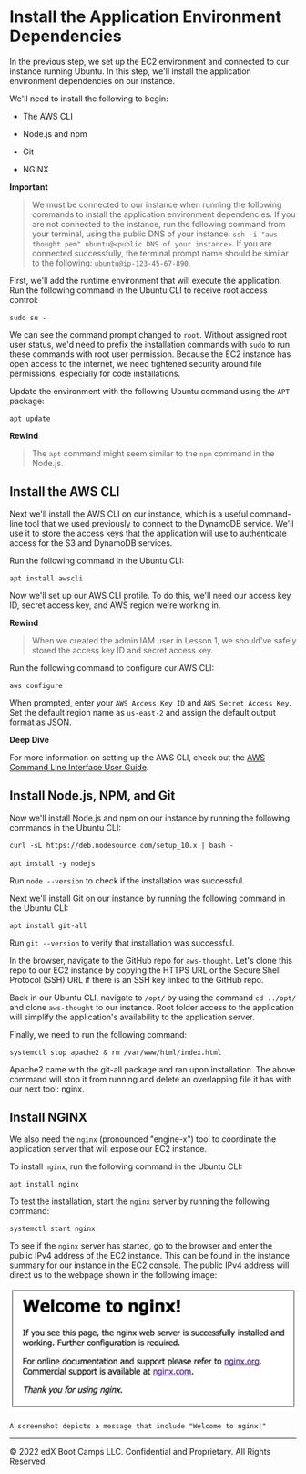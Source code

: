 # Install the Application Environment Dependencies

In the previous step, we set up the EC2 environment and connected to our instance running Ubuntu. In this step, we'll install the application environment dependencies on our instance.

We'll need to install the following to begin:

* The AWS CLI

* Node.js and npm

* Git

* NGINX

**Important**

> We must be connected to our instance when running the following commands to install the application environment dependencies. If you are not connected to the instance, run the following command from your terminal, using the public DNS of your instance: `ssh -i "aws-thought.pem" ubuntu@<public DNS of your instance>`. If you are connected successfully, the terminal prompt name should be similar to the following: `ubuntu@ip-123-45-67-890`.

First, we'll add the runtime environment that will execute the application. Run the following command in the Ubuntu CLI to receive root access control:

```console
sudo su -
```

We can see the command prompt changed to `root`. Without assigned root user status, we'd need to prefix the installation commands with `sudo` to run these commands with root user permission. Because the EC2 instance has open access to the internet, we need tightened security around file permissions, especially for code installations.

Update the environment with the following Ubuntu command using the `APT` package:

```console
apt update
```

**Rewind**

> The `apt` command might seem similar to the `npm` command in the Node.js.

## Install the AWS CLI

Next we'll install the AWS CLI on our instance, which is a useful command-line tool that we used previously to connect to the DynamoDB service. We'll use it to store the access keys that the application will use to authenticate access for the S3 and DynamoDB services.

Run the following command in the Ubuntu CLI:

```console
apt install awscli
```

Now we'll set up our AWS CLI profile. To do this, we'll need our access key ID, secret access key, and AWS region we're working in.

**Rewind**

> When we created the admin IAM user in Lesson 1, we should've safely stored the access key ID and secret access key.

Run the following command to configure our AWS CLI:

```console
aws configure
```

When prompted, enter your `AWS Access Key ID` and `AWS Secret Access Key`. Set the default region name as `us-east-2` and assign the default output format as JSON.

**Deep Dive**

For more information on setting up the AWS CLI, check out the [AWS Command Line Interface User Guide](https://docs.aws.amazon.com/cli/latest/userguide/cli-configure-quickstart.html).

## Install Node.js, NPM, and Git

Now we'll install Node.js and npm on our instance by running the following commands in the Ubuntu CLI:

```console
curl -sL https://deb.nodesource.com/setup_10.x | bash -

apt install -y nodejs
```

Run `node --version` to check if the installation was successful.

Next we'll install Git on our instance by running the following command in the Ubuntu CLI:

```console
apt install git-all
```

Run `git --version` to verify that installation was successful.

In the browser, navigate to the GitHub repo for `aws-thought`. Let's clone this repo to our EC2 instance by copying the HTTPS URL or the Secure Shell Protocol (SSH) URL if there is an SSH key linked to the GitHub repo.

Back in our Ubuntu CLI, navigate to `/opt/` by using the command `cd ../opt/` and clone `aws-thought` to our instance. Root folder access to the application will simplify the application's availability to the application server.

Finally, we need to run the following command:

```console
systemctl stop apache2 & rm /var/www/html/index.html
```

Apache2 came with the git-all package and ran upon installation. The above command will stop it from running and delete an overlapping file it has with our next tool: nginx.

## Install NGINX

We also need the `nginx` (pronounced "engine-x") tool to coordinate the application server that will expose our EC2 instance.

To install `nginx`, run the following command in the Ubuntu CLI:

```console
apt install nginx
```

To test the installation, start the `nginx` server by running the following command:

```console
systemctl start nginx
```

To see if the `nginx` server has started, go to the browser and enter the public IPv4 address of the EC2 instance. This can be found in the instance summary for our instance in the EC2 console. The public IPv4 address will direct us to the webpage shown in the following image:

![](../Images/1000-nginx-welcome.png)

`A screenshot depicts a message that include "Welcome to nginx!"`

---
© 2022 edX Boot Camps LLC. Confidential and Proprietary. All Rights Reserved.